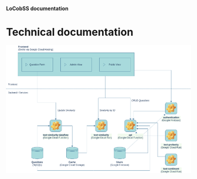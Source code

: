 **LoCobSS documentation**
# Technical documentation

![infrastructure architecture](../assets/images/architecture.png)